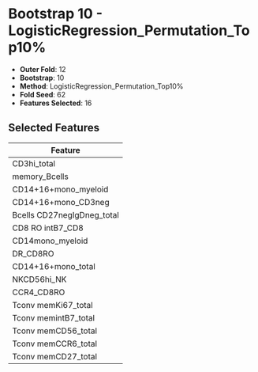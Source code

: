 # Bootstrap 10 - LogisticRegression_Permutation_Top10%

- **Outer Fold**: 12
- **Bootstrap**: 10
- **Method**: LogisticRegression_Permutation_Top10%
- **Fold Seed**: 62
- **Features Selected**: 16

## Selected Features

| Feature |
|---------|
| CD3hi_total |
| memory_Bcells |
| CD14+16+mono_myeloid |
| CD14+16+mono_CD3neg |
| Bcells CD27negIgDneg_total |
| CD8 RO intB7_CD8 |
| CD14mono_myeloid |
| DR_CD8RO |
| CD14+16+mono_total |
| NKCD56hi_NK |
| CCR4_CD8RO |
| Tconv memKi67_total |
| Tconv memintB7_total |
| Tconv memCD56_total |
| Tconv memCCR6_total |
| Tconv memCD27_total |
